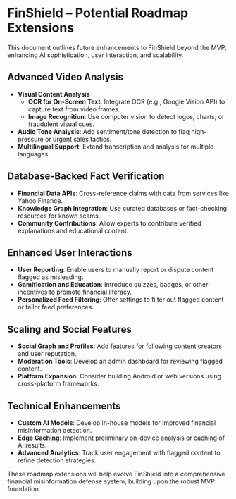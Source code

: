 # FinShield – Potential Roadmap Extensions

This document outlines future enhancements to FinShield beyond the MVP, enhancing AI sophistication, user interaction, and scalability.

## Advanced Video Analysis
- **Visual Content Analysis**
  - **OCR for On-Screen Text**: Integrate OCR (e.g., Google Vision API) to capture text from video frames.
  - **Image Recognition**: Use computer vision to detect logos, charts, or fraudulent visual cues.
- **Audio Tone Analysis**: Add sentiment/tone detection to flag high-pressure or urgent sales tactics.
- **Multilingual Support**: Extend transcription and analysis for multiple languages.

## Database-Backed Fact Verification
- **Financial Data APIs**: Cross-reference claims with data from services like Yahoo Finance.
- **Knowledge Graph Integration**: Use curated databases or fact-checking resources for known scams.
- **Community Contributions**: Allow experts to contribute verified explanations and educational content.

## Enhanced User Interactions
- **User Reporting**: Enable users to manually report or dispute content flagged as misleading.
- **Gamification and Education**: Introduce quizzes, badges, or other incentives to promote financial literacy.
- **Personalized Feed Filtering**: Offer settings to filter out flagged content or tailor feed preferences.

## Scaling and Social Features
- **Social Graph and Profiles**: Add features for following content creators and user reputation.
- **Moderation Tools**: Develop an admin dashboard for reviewing flagged content.
- **Platform Expansion**: Consider building Android or web versions using cross-platform frameworks.

## Technical Enhancements
- **Custom AI Models**: Develop in-house models for improved financial misinformation detection.
- **Edge Caching**: Implement preliminary on-device analysis or caching of AI results.
- **Advanced Analytics**: Track user engagement with flagged content to refine detection strategies.

These roadmap extensions will help evolve FinShield into a comprehensive financial misinformation defense system, building upon the robust MVP foundation.

